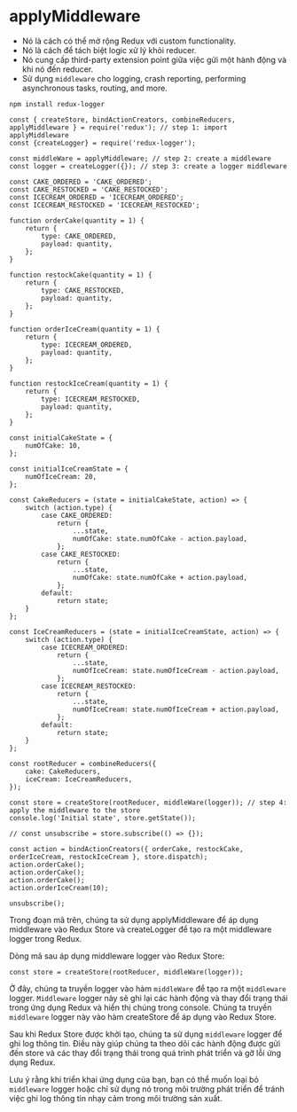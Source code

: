 # applyMiddleware
- Nó là cách có thể mở rộng Redux với custom functionality.
- Nó là cách để tách biệt logic xử lý khỏi reducer.
- Nó cung cấp third-party extension point giữa việc gửi một hành động và khi nó đến reducer. 
- Sử dụng `middleware` cho logging, crash reporting, performing asynchronous tasks, routing, and more.

```npm
npm install redux-logger
```

```
const { createStore, bindActionCreators, combineReducers, applyMiddleware } = require('redux'); // step 1: import applyMiddleware
const {createLogger} = require('redux-logger');

const middleWare = applyMiddleware; // step 2: create a middleware
const logger = createLogger({}); // step 3: create a logger middleware

const CAKE_ORDERED = 'CAKE_ORDERED';
const CAKE_RESTOCKED = 'CAKE_RESTOCKED';
const ICECREAM_ORDERED = 'ICECREAM_ORDERED';
const ICECREAM_RESTOCKED = 'ICECREAM_RESTOCKED';

function orderCake(quantity = 1) {
    return {
        type: CAKE_ORDERED,
        payload: quantity,
    };
}

function restockCake(quantity = 1) {
    return {
        type: CAKE_RESTOCKED,
        payload: quantity,
    };
}

function orderIceCream(quantity = 1) {
    return {
        type: ICECREAM_ORDERED,
        payload: quantity,
    };
}

function restockIceCream(quantity = 1) {
    return {
        type: ICECREAM_RESTOCKED,
        payload: quantity,
    };
}

const initialCakeState = {
    numOfCake: 10,
};

const initialIceCreamState = {
    numOfIceCream: 20,
};

const CakeReducers = (state = initialCakeState, action) => {
    switch (action.type) {
        case CAKE_ORDERED:
            return {
                ...state,
                numOfCake: state.numOfCake - action.payload, 
            };
        case CAKE_RESTOCKED:
            return {
                ...state,
                numOfCake: state.numOfCake + action.payload, 
            };
        default:
            return state;
    }
};

const IceCreamReducers = (state = initialIceCreamState, action) => {
    switch (action.type) {
        case ICECREAM_ORDERED:
            return {
                ...state,
                numOfIceCream: state.numOfIceCream - action.payload, 
            };
        case ICECREAM_RESTOCKED:
            return {
                ...state,
                numOfIceCream: state.numOfIceCream + action.payload, 
            };
        default:
            return state;
    }
};

const rootReducer = combineReducers({   
    cake: CakeReducers,
    iceCream: IceCreamReducers,
});

const store = createStore(rootReducer, middleWare(logger)); // step 4: apply the middleware to the store
console.log('Initial state', store.getState());

// const unsubscribe = store.subscribe(() => {});

const action = bindActionCreators({ orderCake, restockCake, orderIceCream, restockIceCream }, store.dispatch);
action.orderCake();
action.orderCake();
action.orderCake();
action.orderIceCream(10);

unsubscribe();
```

Trong đoạn mã trên, chúng ta sử dụng applyMiddleware để áp dụng middleware vào Redux Store và createLogger để tạo ra một middleware logger trong Redux.

Dòng mã sau áp dụng middleware logger vào Redux Store:
```
const store = createStore(rootReducer, middleWare(logger));
```

Ở đây, chúng ta truyền logger vào hàm `middleWare` để tạo ra một `middleware` logger. `Middleware` logger này sẽ ghi lại các hành động và thay đổi trạng thái trong ứng dụng Redux và hiển thị chúng trong console. Chúng ta truyền `middleware` logger này vào hàm createStore để áp dụng vào Redux Store.

Sau khi Redux Store được khởi tạo, chúng ta sử dụng `middleware` logger để ghi log thông tin. Điều này giúp chúng ta theo dõi các hành động được gửi đến store và các thay đổi trạng thái trong quá trình phát triển và gỡ lỗi ứng dụng Redux.

Lưu ý rằng khi triển khai ứng dụng của bạn, bạn có thể muốn loại bỏ `middleware` logger hoặc chỉ sử dụng nó trong môi trường phát triển để tránh việc ghi log thông tin nhạy cảm trong môi trường sản xuất.
